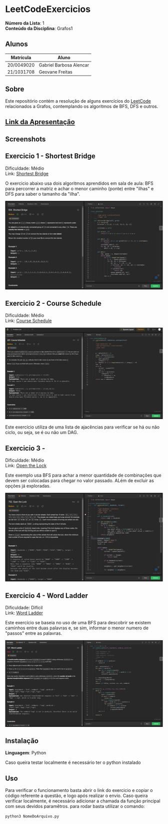 # LeetCodeExercicios

**Número da Lista**: 1<br>
**Conteúdo da Disciplina**: Grafos1<br>

## Alunos
|Matrícula | Aluno |
| -- | -- |
| 20/0049020  |  Gabriel Barbosa Alencar |
| 21/1031708  |  Geovane Freitas |

## Sobre 
Este repositório contém a resolução de alguns exercícios do [LeetCode](https://leetcode.com/) relacionados a Grafos, contemplando os algoritmos de BFS, DFS e outros.

## [Link da Apresentação](https://youtu.be/eGCR8oSkGRw)

## Screenshots

## Exercicio 1 - Shortest Bridge

Dificuldade: Médio <br>
Link: [Shortest Bridge](https://leetcode.com/problems/shortest-bridge/)

O exercicio abaixo usa dois algoritmos aprendidos em sala de aula: BFS para percorrer a matriz e achar o menor caminho (ponte) entre "ilhas" e DFS para saber o tamanho da "ilha".

![](assets/img/exec1.png)

## Exercicio 2 - Course Schedule
Dificuldade: Médio <br>
Link: [Course Schedule](https://leetcode.com/problems/course-schedule/)

![](assets/img/exec2.png)

Este exercício utiliza de uma lista de ajacências para verificar se há ou não ciclo, ou seja, se é ou não um DAG. 

## Exercicio 3 - 
Dificuldade: Médio <br>
Link: [Open the Lock](https://leetcode.com/problems/open-the-lock/)

Este exemplo usa BFS para achar a menor quantidade de combinações que devem ser colocadas para chegar no valor passado. ALém de excluir as opções já exploradas.

![](assets/img/exec3.png)

## Exercicio 4 - Word Ladder
Dificuldade: Difícil <br>
Link: [Word Ladder](https://leetcode.com/problems/word-ladder/)

Este exercício se baseia no uso de uma BFS para descobrir se existem caminhos entre duas palavras e, se sim, informar o menor numero de "passos" entre as palavras.

![](assets/img/exec4.png)

## Instalação 
**Linguagem**: Python<br>

Caso queira testar localmente é necessário ter o python instalado
## Uso 
Para verificar o funcionamento basta abrir o link do exercicio e copiar o código referente a questão, e logo após realizar o envio. Caso queira verificar localmente, é necessário adicionar a chamada da função principal com seus devidos paramêtros. para rodar basta utilizar o comando:

`python3 NomeDoArquivo.py`
